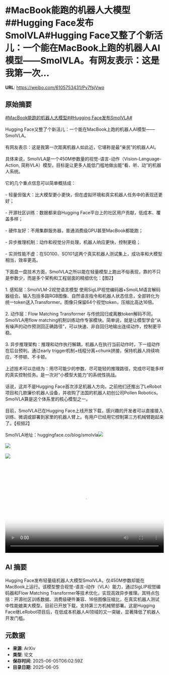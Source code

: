 # #MacBook能跑的机器人大模型##Hugging Face发布SmolVLA#Hugging Face又整了个新活儿：一个能在MacBook上跑的机器人AI模型——SmolVLA。有网友表示：这是我第一次...

**URL**: https://weibo.com/6105753431/Pv7fsjVwo

## 原始摘要

<a href="https://m.weibo.cn/search?containerid=231522type%3D1%26t%3D10%26q%3D%23MacBook%E8%83%BD%E8%B7%91%E7%9A%84%E6%9C%BA%E5%99%A8%E4%BA%BA%E5%A4%A7%E6%A8%A1%E5%9E%8B%23&amp;extparam=%23MacBook%E8%83%BD%E8%B7%91%E7%9A%84%E6%9C%BA%E5%99%A8%E4%BA%BA%E5%A4%A7%E6%A8%A1%E5%9E%8B%23" data-hide=""><span class="surl-text">#MacBook能跑的机器人大模型#</span></a><a href="https://m.weibo.cn/search?containerid=231522type%3D1%26t%3D10%26q%3D%23Hugging+Face%E5%8F%91%E5%B8%83SmolVLA%23&amp;extparam=%23Hugging+Face%E5%8F%91%E5%B8%83SmolVLA%23" data-hide=""><span class="surl-text">#Hugging Face发布SmolVLA#</span></a><br><br>Hugging Face又整了个新活儿：一个能在MacBook上跑的机器人AI模型——SmolVLA。<br><br>有网友表示：这是我第一次距离机器人如此近，它堪称是最“亲民”的机器人AI。<br><br>具体来说，SmolVLA是一个450M参数量的视觉-语言-动作（Vision-Language-Action, 简称VLA）模型，目标是让更多人能低门槛地做出能“看、听、动”的机器人系统。<br><br>它的几个重点信息可以简单概括成：<br><br>- 轻量但强大：比大模型更小更快，但在虚拟环境和真实机器人任务中的表现还更好；<br><br>- 开源社区训练：数据都来自Hugging Face平台上的社区用户贡献，低成本、覆盖多样；<br><br>- 硬件友好：不用集群服务器，普通消费级GPU甚至MacBook都能跑；<br><br>- 异步推理机制：动作和视觉分开处理，机器人响应更快，控制更稳；<br><br>- 实测性能不虚：在SO100、SO101这两个真实机器人测试集上，成功率和大模型相当，效率更高。<br><br>下面盘一盘技术方面，SmolVLA之所以能在轻量模型上跑出不俗表现，靠的不只是参数少，而是多个架构和工程层面的精细优化：【图2】<br><br>1. 感知层：SmolVLM-2视觉语言模型    使用SigLIP视觉编码器+SmolLM语言解码器组合。输入包括多路RGB图像、自然语言指令和机器人状态信息，全部转化为统一token送入Transformer。图像只保留64个视觉token，压缩比高达16倍。<br>    <br>2. 动作层：Flow Matching Transformer    与传统回归或离散token解码不同，SmolVLA用flow matching机制训练动作专家模块。简单说，就是让模型学会“从有噪声的动作预测回正确路径”，可以快速、非自回归地输出连续动作，控制更平稳。<br>    <br>3. 异步推理架构：推理和动作执行解耦，机器人在执行当前动作时，下一组动作在后台预判。通过early trigger机制+线程分离+chunk拼接，保持机器人持续响应，不停顿、不卡顿。<br> <br>上述技术可以总结为：用尽可能少的参数、尽可能轻的推理路径，完成尽可能多样的真实控制任务。是一次对“小模型大能力”的系统性挑战。<br><br>话说，这并不是Hugging Face首次涉足机器人方向，之前他们还推出了LeRobot项目和几款廉价机器人设备，并收购了法国的机器人初创公司Pollen Robotics。SmolVLA算是这个体系里的核心模型之一。<br><br>目前，SmolVLA已在Hugging Face上线开放下载，感兴趣的开发者可以直接接入训练、微调或部署到家里的机器人臂上。有用户已经用它控制第三方机械臂跑起来了。【视频2】<br><br>SmolVLA地址：huggingface.co/blog/smolvla<img style="" src="https://tvax2.sinaimg.cn/large/006Fd7o3ly1i24d6ogbk7j30k00zk3zc.jpg" referrerpolicy="no-referrer"><br><br><img style="" src="https://tvax2.sinaimg.cn/large/006Fd7o3gy1i24d4nqqshj30zk0jttkp.jpg" referrerpolicy="no-referrer"><br><br><img style="" src="https://tvax4.sinaimg.cn/large/006Fd7o3ly1i24d6qx98wj31hc0u075s.jpg" referrerpolicy="no-referrer"><br><br><br clear="both"><div style="clear: both"></div><video controls="controls" poster="https://tvax4.sinaimg.cn/orj480/006Fd7o3ly1i24d6o0613j30k00zk3zc.jpg" style="width: 100%"><source src="https://f.video.weibocdn.com/o0/KCCgyqmJlx08oNIBxyDe01041200Ednd0E010.mp4?label=mp4_720p&amp;template=720x1280.24.0&amp;ori=0&amp;ps=1CwnkDw1GXwCQx&amp;Expires=1749106685&amp;ssig=U9OK%2BRH4gk&amp;KID=unistore,video"><source src="https://f.video.weibocdn.com/o0/KONDSa1Hlx08oNIA947601041200qiKN0E010.mp4?label=mp4_hd&amp;template=540x960.24.0&amp;ori=0&amp;ps=1CwnkDw1GXwCQx&amp;Expires=1749106685&amp;ssig=k1F9%2BDwfNV&amp;KID=unistore,video"><source src="https://f.video.weibocdn.com/o0/wIFj8KDwlx08oNIyP4ms01041200en8O0E010.mp4?label=mp4_ld&amp;template=360x640.24.0&amp;ori=0&amp;ps=1CwnkDw1GXwCQx&amp;Expires=1749106685&amp;ssig=Ug%2FZiXhDSe&amp;KID=unistore,video"><p>视频无法显示，请前往<a href="https://video.weibo.com/show?fid=1034%3A5174159618015248" target="_blank" rel="noopener noreferrer">微博视频</a>观看。</p></video>

## AI 摘要

Hugging Face发布轻量级机器人大模型SmolVLA，仅450M参数却能在MacBook上运行。该模型整合视觉-语言-动作（VLA）能力，通过SigLIP视觉编码器和Flow Matching Transformer等技术优化，实现高效异步推理。其特点包括：开源社区训练数据、消费级硬件兼容、16倍图像压缩比，在真实机器人测试中性能媲美大模型。目前已开放下载，支持第三方机械臂部署。这是Hugging Face继LeRobot项目后，在低成本机器人AI领域的又一突破，显著降低了机器人开发门槛。

## 元数据

- **来源**: ArXiv
- **类型**: 论文
- **保存时间**: 2025-06-05T06:02:59Z
- **目录日期**: 2025-06-05
